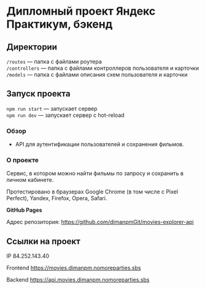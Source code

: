 # Дипломный проект Яндекс Практикум, бэкенд

## Директории

`/routes` — папка с файлами роутера  
`/controllers` — папка с файлами контроллеров пользователя и карточки   
`/models` — папка с файлами описания схем пользователя и карточки  
  
## Запуск проекта

`npm run start` — запускает сервер   
`npm run dev` — запускает сервер с hot-reload

### Обзор

* API для аутентификации пользователей и сохранения фильмов.

### О проекте

Сервис, в котором можно найти фильмы по запросу и сохранить в личном кабинете.

Протестировано в браузерах Google Chrome (в том числе с Pixel Perfect), Yandex, Firefox, Opera, Safari.

**GitHub Pages**

Адрес репозитория: https://github.com/dimanpmGit/movies-explorer-api

## Ссылки на проект

IP 84.252.143.40

Frontend https://movies.dimanpm.nomoreparties.sbs

Backend https://api.movies.dimanpm.nomoreparties.sbs
